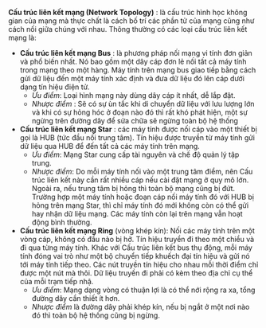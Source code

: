 **Cấu trúc liên kết mạng (Network Topology)** : là cấu trúc hình học không gian của mạng mà thực chất là cách bố trí các phần tử của mạng cũng như cách nối giữa chúng với nhau. Thông thường có các loại cấu trúc liên kết mạng là:
* **Cấu trúc liên kết mạng Bus** : là phương pháp nối mạng vi tính đơn giản và phổ biến nhất. Nó bao gồm một dây cáp đơn lẻ nối tất cả máy tính trong mạng theo một hàng. Máy tính trên mạng bus giao tiếp bằng cách gửi dữ liệu đến một máy tính xác định và đưa dữ liệu đó lên cáp dưới dạng tín hiệu điện tử. 
  * *Ưu điểm*: Loại hình mạng này dùng dây cáp ít nhất, dễ lắp đặt. 
  * *Nhược điểm* : Sẽ có sự ùn tắc khi di chuyển dữ liệu với lưu lượng lớn và khi có sự hỏng hóc ở đoạn nào đó thì rất khó phát hiện, một sự ngừng trên đường dây để sửa chữa sẽ ngừng toàn bộ hệ thống
* **Cấu trúc liên kết mạng Star** : các máy tính được nối cáp vào một thiết bị gọi là HUB (tức đầu nối trung tâm). Tín hiệu được truyền từ máy tính gửi dữ liệu qua HUB để đến tất cả các máy tính trên mạng. 
  * *Ưu điểm*: Mạng Star cung cấp tài nguyên và chế độ quản lý tập trung. 
  * *Nhược điểm*: Do mỗi máy tính nối vào một trung tâm điểm, nên Cấu trúc liên kết này cần rất nhiều cáp nếu cài đặt mạng ở quy mô lớn. Ngoài ra, nếu trung tâm bị hỏng thì toàn bộ mạng cũng bị đứt. Trường hợp một máy tính hoặc đoạn cáp nối máy tính đó với HUB bị hỏng trên mạng Star, thì chỉ máy tính đó mới không còn có thể gửi hay nhận dữ liệu mạng. Các máy tính còn lại trên mạng vẫn hoạt động bình thường.
* **Cấu trúc liên kết mạng Ring** (vòng khép kín): Nối các máy tính trên một vòng cáp, không có đầu nào bị hở. Tín hiệu truyền đi theo một chiều và đi qua từng máy tính. Khác với Cấu trúc liên kết bus thụ động, mỗi máy tính đóng vai trò như một bộ chuyển tiếp khuếch đại tín hiệu và gửi nó tới máy tính tiếp theo.  Các nút truyền tín hiệu cho nhau mỗi thời điểm chỉ được một nút mà thôi. Dữ liệu truyền đi phải có kèm theo địa chỉ cụ thể của mỗi trạm tiếp nhậ. 
  * *Ưu điểm*: Mạng dạng vòng có thuận lợi là có thể nới rộng ra xa, tổng đường dây cần thiết ít hơn. 
  * *Nhược điểm* là đường dây phải khép kín, nếu bị ngắt ở một nơi nào đó thì toàn bộ hệ thống cũng bị ngừng.
